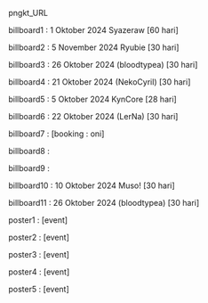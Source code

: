 pngkt_URL


billboard1 : 1 Oktober 2024 Syazeraw [60 hari]

billboard2 : 5 November 2024 Ryubie [30 hari] 

billboard3 : 26 Oktober 2024 (bloodtypea) [30 hari]

billboard4 : 21 Oktober 2024 (NekoCyril) [30 hari]

billboard5 : 5 Oktober 2024 KynCore [28 hari]

billboard6 : 22 Oktober 2024 (LerNa) [30 hari]

billboard7 : [booking : oni]

billboard8 : 

billboard9 : 

billboard10 : 10 Oktober 2024 Muso! [30 hari]

billboard11 : 26 Oktober 2024 (bloodtypea) [30 hari]

poster1 : [event]

poster2 : [event]

poster3 : [event]

poster4 : [event]

poster5 : [event]
